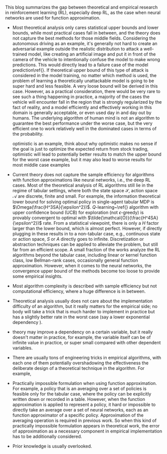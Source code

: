 This blog summarizes the gap between theoretical and empirical research in reinforcement learning (RL), especially deep RL, as the case when neural networks are used for function approximation.



* Most theoretical analysis only cares statistical upper bounds and lower bounds, while most practical cases fall in between, and the theory does not capture the best methods for those middle fields. Considering the autonomous driving as an example, it's generally not hard to create an adversarial example outside the realistic distribution to attack a well-trained model, like creating an artificial image and put it in front of the camera of the vehicle to intentionally confuse the model to make wrong predictions. This would directly lead to a failure case of the model prediction\ref{}. If theoretical upper bound of this type of attack is considered in the model training, no matter which method is used, the problem of learning a theoretically unattackable model is going to be super hard and less feasible. A very loose bound will be derived in this case. However, as a practical consideration, there would be very rare to see such a thing happening in practice, a majority of the cases the vehicle will encounter fall in the region that is strongly regularized by the fact of reality, and a model efficiently and effectively working in this domain is generally acceptable, or even used day in and day out by humans. The underlying algorithm of human mind is not an algorithm to guarantee the best performance under the worse case, but the very efficient one to work relatively well in the dominated cases in terms of the probability.  

  optimistic is an example, think about why optimistic makes no sense if the goal is just to optimize the expected return from stock trading, optimistic will lead to potentially better results to match the upper bound for the worst case example, but it may also lead to worse results for most middle case examples

* Current theory does not capture the sample efficiency for algorithms with function approximations like neural networks, i.e., the deep RL cases. Most of the theoretical analysis of RL algorithms still lie in the regime of tabular settings, where both the state space $\mathcal{S}$, action space $\mathcal{A}$ are discrete, finite and small. For example, the information theoretical lower bound for solving optimal policy in single-agent tabular MDP is $\Omega(\frac{H^3SA}{\epsilon^2})$. $Q$-learning~\ref{} algorithm with upper confidence bound (UCB) for exploration (not $\epsilon$-greedy) is provably convergent to optimal with $\tilde{\mathcal{O}}(\frac{H^4SA}{\epsilon^2})$ rate. From a statistical viewpoint, there is only a $H$ factor larger than the lower bound, which is almost perfect. However, if directly plugging in these results in to a non-tabular case, e.g., continuous state or action space, $S$ or $A$ directly goes to infinite. Discretization or abstraction techniques can be applied to alleviate the problem, but still far from an efficient scope. A small fraction of the works analyze the RL algorithms beyond the tabular case, including linear or kernel function class, low Bellman-rank cases, occasionally general function approximation. However, when it comes to the neural networks, the convergence upper bound of the methods become too loose to provide some empirical insights.

* Most algorithm complexity is described with sample efficiency but not computational efficiency, where a huge difference is in between. 

* Theoretical analysis usually does not care about the implementation difficulty of an algorithm, but it really matters for the empirical side; no body will take a trick that is much harder to implement in practice but has a slightly better rate in the worst case (say a lower exponential dependency ).

* theory may improve a dependency on a certain variable, but it really doesn't matter in practice, for example, the variable itself can be of infinite value in practice, or super small compared with other dependent variables.

* There are usually tons of engineering tricks in empirical algorithms, with each one of them potentially overshadowing the effectiveness the deliberate design of a theoretical technique in the algorithm. For example,  

* Practically impossible formulation when using function approximation. For example, a policy that is an averaging over a set of policies is feasible only for the tabular case, where the policy can be explicitly written down or recorded in a table. However, when the function approximation is applied to represent a policy, it hard or impossible to directly take an average over a set of neural networks, each as an function approximator of a specific policy. Approximation of the averaging operation is required in previous work. So when this kind of practically impossible formulation appears in theoretical work, the error of approximation as a necessary component in empirical implementation has to be additionally considered. 

* Prior knowledge is usually overlooked. 
